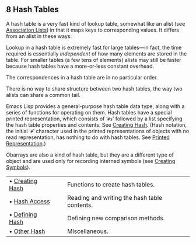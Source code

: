

## 8 Hash Tables

A hash table is a very fast kind of lookup table, somewhat like an alist (see [Association Lists](Association-Lists.html)) in that it maps keys to corresponding values. It differs from an alist in these ways:

Lookup in a hash table is extremely fast for large tables—in fact, the time required is essentially *independent* of how many elements are stored in the table. For smaller tables (a few tens of elements) alists may still be faster because hash tables have a more-or-less constant overhead.

The correspondences in a hash table are in no particular order.

There is no way to share structure between two hash tables, the way two alists can share a common tail.

Emacs Lisp provides a general-purpose hash table data type, along with a series of functions for operating on them. Hash tables have a special printed representation, which consists of ‘`#s`’ followed by a list specifying the hash table properties and contents. See [Creating Hash](Creating-Hash.html). (Hash notation, the initial ‘`#`’ character used in the printed representations of objects with no read representation, has nothing to do with hash tables. See [Printed Representation](Printed-Representation.html).)

Obarrays are also a kind of hash table, but they are a different type of object and are used only for recording interned symbols (see [Creating Symbols](Creating-Symbols.html)).

|                                       |    |                                              |
| :------------------------------------ | -- | :------------------------------------------- |
| • [Creating Hash](Creating-Hash.html) |    | Functions to create hash tables.             |
| • [Hash Access](Hash-Access.html)     |    | Reading and writing the hash table contents. |
| • [Defining Hash](Defining-Hash.html) |    | Defining new comparison methods.             |
| • [Other Hash](Other-Hash.html)       |    | Miscellaneous.                               |
